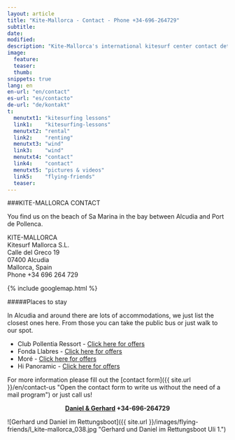 ```yaml
---
layout: article
title: "Kite-Mallorca - Contact - Phone +34-696-264729"
subtitle: 
date: 
modified:
description: "Kite-Mallorca's international kitesurf center contact details and ubication on the island"
image:
  feature:
  teaser:
  thumb:
snippets: true
lang: en
en-url: "en/contact"
es-url: "es/contacto"
de-url: "de/kontakt"
t:
  menutxt1: "kitesurfing lessons"
  link1:    "kitesurfing-lessons"
  menutxt2: "rental"
  link2:    "renting"
  menutxt3: "wind"
  link3:    "wind"
  menutxt4: "contact"
  link4:    "contact"
  menutxt5: "pictures & videos"
  link5:    "flying-friends"
  teaser:
---
```


###KITE-MALLORCA CONTACT

You find us on the beach of Sa Marina in the bay between Alcudia and Port de Pollenca.

KITE-MALLORCA  
Kitesurf Mallorca S.L.  
Calle del Greco 19  
07400 Alcudia  
Mallorca, Spain  
Phone +34 696 264 729

{% include googlemap.html %}

#####Places to stay

In Alcudia and around there are lots of accommodations, we just list the closest ones here.
From those you can take the public bus or just walk to our spot.

* Club Pollentia Ressort - [Click here for offers](https://www.clubpollentia.com/?lang=en "www.clubpollentia.com")
* Fonda Llabres - [Click here for offers](http://www.fondallabres.com/e_alcudia.htm "www.fondallabres.com")
* Moré - [Click here for offers](http://hotelmore.com/en/hotel-more-alcudia "www.hotelmore.com")
* Hi Panoramic - [Click here for offers](http://www.hihotels.net/en/hotels/7-smartline-panoramic "www.hihotels.net")



For more information please fill out the [contact form]({{ site.url }}/en/contact-us "Open the contact form to write us without the need of a mail program") or just call us!

<p style='text-align: center;'><strong><a href="{{ site.url }}/en/contact-us" title="pen the contact form to write us without a mail program">Daniel & Gerhard</a> +34-696-264729</strong></p>

![Gerhard und Daniel im Rettungsboot]({{ site.url }}/images/flying-friends/l_kite-mallorca_038.jpg "Gerhard und Daniel im Rettungsboot Uli 1.")


